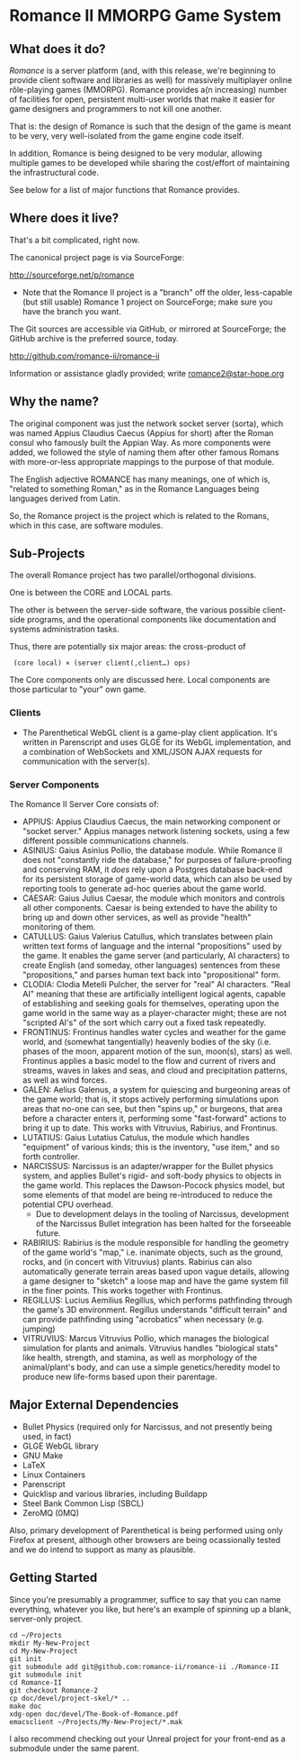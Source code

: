 # Romance Ⅱ MMORPG Game System

## What does it do?

*Romance* is a server platform  (and, with this release, we're beginning
to  provide  client  software  and  libraries  as  well)  for  massively
multiplayer  online rôle-playing  games (MMORPG).  Romance provides  a(n
increasing) number of facilities  for open, persistent multi-user worlds
that  make it  easier for  game designers  and programmers  to not  kill
one another.

That is: the  design of Romance is  such that the design of  the game is
meant to be very, very well-isolated from the game engine code itself.

In  addition, Romance  is being  designed to  be very  modular, allowing
multiple  games  to  be  developed  while  sharing  the  cost/effort  of
maintaining the infrastructural code.

See below for a list of major functions that Romance provides.

## Where does it live?

That's a bit complicated, right now.

The canonical project page is via SourceForge:

http://sourceforge.net/p/romance

 * Note  that  the Romance  Ⅱ  project  is  a  "branch" off  the  older,
   less-capable  (but still  usable) Romance  1 project  on SourceForge;
   make sure you have the branch you want.

The Git sources  are accessible via GitHub, or  mirrored at SourceForge;
the GitHub archive is the preferred source, today.

http://github.com/romance-ii/romance-ii

Information or assistance gladly provided; write romance2@star-hope.org

## Why the name?

The original component was just the network socket server (sorta), which
was  named Appius  Claudius Caecus  (Appius for  short) after  the Roman
consul who famously built the Appian Way. As more components were added,
we followed  the style  of naming  them after  other famous  Romans with
more-or-less appropriate mappings to the purpose of that module.

The  English adjective  ROMANCE  has  many meanings,  one  of which  is,
"related  to  something  Roman,"  as  in  the  Romance  Languages  being
languages derived from Latin.

So, the Romance  project is the project which is  related to the Romans,
which in this case, are software modules.

## Sub-Projects

The overall Romance project has two parallel/orthogonal divisions.

One is between the CORE and LOCAL parts.

The  other is  between the  server-side software,  the various  possible
client-side programs, and the  operational components like documentation
and systems administration tasks.

Thus, there are potentially six major areas: the cross-product of

     (core local) × (server client(,client…) ops)

The Core components only are  discussed here. Local components are those
particular to "your" own game.

### Clients

 * The   Parenthetical    WebGL   client    is   a    game-play   client
   application. It's written in Parenscript  and uses GLGE for its WebGL
   implementation,  and a  combination of  WebSockets and  XML/JSON AJAX
   requests for communication with the server(s).

### Server Components

The Romance Ⅱ Server Core consists of:

 * APPIUS:  Appius Claudius  Caecus,  the main  networking component  or
   "socket server."   Appius manages network listening  sockets, using a
   few different possible communications channels.
 * ASINIUS: Gaius Asinius Pollio, the  database module. While Romance II
   does   not  "constantly   ride   the  database,"   for  purposes   of
   failure-proofing and conserving  RAM, it *does* rely  upon a Postgres
   database  back-end for  its  persistent storage  of game-world  data,
   which can also be used by  reporting tools to generate ad-hoc queries
   about the game world.
 * CAESAR: Gaius Julius  Caesar, the module which  monitors and controls
   all other components. Caesar is being extended to have the ability to
   bring  up  and down  other  services,  as  well as  provide  "health"
   monitoring of them.
 * CATULLUS:  Gaius Valerius  Catullus, which  translates between  plain
   written text forms  of language and the  internal "propositions" used
   by  the  game. It  enables  the  game  server (and  particularly,  AI
   characters)  to   create  English  (and  someday,   other  languages)
   sentences from these "propositions," and  parses human text back into
   "propositional" form.
 * CLODIA:   Clodia  Metelli   Pulcher,   the  server   for  "real"   AI
   characters. "Real AI" meaning that these are artificially intelligent
   logical  agents,  capable  of  establishing  and  seeking  goals  for
   themselves,  operating upon  the  game world  in the  same  way as  a
   player-character might;  these are  not "scripted  AI's" of  the sort
   which carry out a fixed task repeatedly.
 * FRONTINUS: Frontinus  handles water cycles  and weather for  the game
   world,  and  (somewhat  tangentially)  heavenly  bodies  of  the  sky
   (i.e. phases of the moon, apparent motion of the sun, moon(s), stars)
   as well. Frontinus  applies a basic model to the  flow and current of
   rivers  and  streams,  waves  in   lakes  and  seas,  and  cloud  and
   precipitation patterns, as well as wind forces.
 * GALEN: Aelius Galenus, a system for quiescing and burgeoning areas of
   the game  world; that  is, it  stops actively  performing simulations
   upon areas  that no-one can  see, but  then "spins up,"  or burgeons,
   that   area   before  a   character   enters   it,  performing   some
   "fast-forward"  actions to  bring  it  up to  date.  This works  with
   Vitruvius, Rabirius, and Frontinus.
 * LUTATIUS:   Gaius  Lutatius   Catulus,  the   module  which   handles
   "equipment" of various kinds; this  is the inventory, "use item," and
   so forth controller.
 * NARCISSUS:  Narcissus is  an adapter/wrapper  for the  Bullet physics
   system, and applies Bullet's rigid-  and soft-body physics to objects
   in the game world. This replaces the Dawson-Pocock physics model, but
   some elements  of that  model are being  re-introduced to  reduce the
   potential CPU overhead.
   * Due to development delays in  the tooling of Narcissus, development
     of  the  Narcissus  Bullet  integration has  been  halted  for  the
     forseeable future.
 * RABIRIUS:  Rabirius  is  the  module  responsible  for  handling  the
   geometry of the  game world's "map," i.e. inanimate  objects, such as
   the ground, rocks,  and (in concert with  Vitruvius) plants. Rabirius
   can  also  automatically  generate  terrain areas  based  upon  vague
   details, allowing  a game designer to  "sketch" a loose map  and have
   the  game  system fill  in  the  finer  points. This  works  together
   with Frontinus.
 * REGILLUS:  Lucius  Aemilius   Regillus,  which  performs  pathfinding
   through the  game's 3D  environment. Regillus  understands "difficult
   terrain"  and   can  provide  pathfinding  using   "acrobatics"  when
   necessary (e.g. jumping)
 * VITRUVIUS:  Marcus Vitruvius  Pollio,  which  manages the  biological
   simulation  for plants  and  animals.  Vitruvius handles  "biological
   stats" like health,  strength, and stamina, as well  as morphology of
   the animal/plant's body, and can use a simple genetics/heredity model
   to produce new life-forms based upon their parentage.

## Major External Dependencies

 * Bullet Physics (required only for Narcissus, and not presently being
   used, in fact)
 * GLGE WebGL library
 * GNU Make
 * LaTeX
 * Linux Containers
 * Parenscript
 * Quicklisp and various libraries, including Buildapp
 * Steel Bank Common Lisp (SBCL)
 * ZeroMQ (0MQ)

Also, primary development of Parenthetical is being performed using only
Firefox  at  present, although  other  browsers  are being  ocassionally
tested and we do intend to support as many as plausible.
 
## Getting Started

Since you're presumably a programmer, suffice to say that you can name
everything, whatever you like, but here's an example of spinning up a
blank, server-only project.

    cd ~/Projects
    mkdir My-New-Project
    cd My-New-Project
    git init
    git submodule add git@github.com:romance-ii/romance-ii ./Romance-II
    git submodule init
    cd Romance-II
    git checkout Romance-2
    cp doc/devel/project-skel/* ..
    make doc
    xdg-open doc/devel/The-Book-of-Romance.pdf
    emacsclient ~/Projects/My-New-Project/*.mak

I also recommend checking out your Unreal project for your front-end as
a submodule under the same parent.

